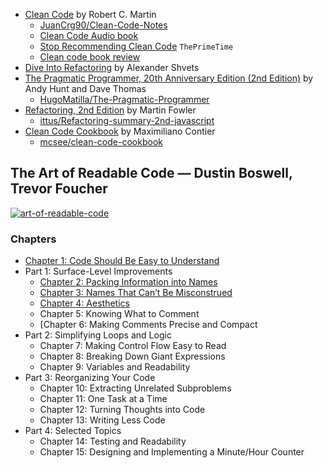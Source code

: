 * [Clean Code](https://www.goodreads.com/book/show/3735293-clean-code) by Robert C. Martin
    * [JuanCrg90/Clean-Code-Notes](https://github.com/JuanCrg90/Clean-Code-Notes)
    * [Clean Code Audio book](https://www.youtube.com/watch?v=-8h1sZ6nyY0)
    * [Stop Recommending Clean Code](https://www.youtube.com/watch?v=IqHaGd9J42s) `ThePrimeTime`
    * [Clean code book review](https://www.youtube.com/playlist?list=PL-uROEx3vAxg-yricXrDaOK9xzHGGQk1u)
* [Dive Into Refactoring](https://refactoring.guru/refactoring/course) by Alexander Shvets
* [The Pragmatic Programmer, 20th Anniversary Edition (2nd Edition)](https://pragprog.com/titles/tpp20/the-pragmatic-programmer-20th-anniversary-edition/) by Andy Hunt and Dave Thomas
	* [HugoMatilla/The-Pragmatic-Programmer](https://github.com/HugoMatilla/The-Pragmatic-Programmer)
* [Refactoring, 2nd Edition](https://www.amazon.com/Refactoring-Improving-Existing-Addison-Wesley-Signature/dp/0134757599/) by Martin Fowler
    * [ittus/Refactoring-summary-2nd-javascript](https://github.com/ittus/Refactoring-summary-2nd-javascript)
* [Clean Code Cookbook](https://www.amazon.com/Clean-Code-Cookbook-Recipes-Improve/dp/1098144724) by Maximiliano Contier
    * [mcsee/clean-code-cookbook](https://github.com/mcsee/clean-code-cookbook)

## The Art of Readable Code — Dustin Boswell, Trevor Foucher

<a href="https://www.goodreads.com/en/book/show/8677004">
	<img src="https://i.ibb.co/8K4PvPC/image.png" alt="art-of-readable-code">
</a>

### Chapters

* [Chapter 1: Code Should Be Easy to Understand](chapters/1-code-should-be-easy.md)
* Part 1: Surface-Level Improvements
	* [Chapter 2: Packing Information into Names](chapters/2-packing-information-into-names.md)
	* [Chapter 3: Names That Can’t Be Misconstrued](chapters/3-names-cant-misconstructed.md)
	* [Chapter 4: Aesthetics](chapters/4-aesthetics.md)
	* Chapter 5: Knowing What to Comment
	* [Chapter 6: Making Comments Precise and Compact
* Part 2: Simplifying Loops and Logic
	* Chapter 7: Making Control Flow Easy to Read
	* Chapter 8: Breaking Down Giant Expressions
	* Chapter 9: Variables and Readability
* Part 3: Reorganizing Your Code
	* Chapter 10: Extracting Unrelated Subproblems
	* Chapter 11: One Task at a Time
	* Chapter 12: Turning Thoughts into Code
	* Chapter 13: Writing Less Code
* Part 4: Selected Topics
	* Chapter 14: Testing and Readability
	* Chapter 15: Designing and Implementing a Minute/Hour Counter
